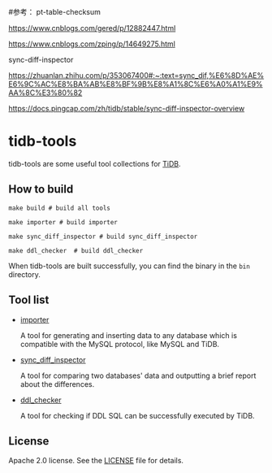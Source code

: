 #参考：
pt-table-checksum

https://www.cnblogs.com/gered/p/12882447.html

https://www.cnblogs.com/zping/p/14649275.html

sync-diff-inspector

https://zhuanlan.zhihu.com/p/353067400#:~:text=sync_dif,%E6%8D%AE%E6%9C%AC%E8%BA%AB%E8%BF%9B%E8%A1%8C%E6%A0%A1%E9%AA%8C%E3%80%82

https://docs.pingcap.com/zh/tidb/stable/sync-diff-inspector-overview

# tidb-tools

tidb-tools are some useful tool collections for [TiDB](https://github.com/pingcap/tidb).

## How to build

```
make build # build all tools

make importer # build importer

make sync_diff_inspector # build sync_diff_inspector

make ddl_checker  # build ddl_checker
```

When tidb-tools are built successfully, you can find the binary in the `bin` directory.

## Tool list

- [importer](./importer)

    A tool for generating and inserting data to any database which is compatible with the MySQL protocol, like MySQL and TiDB.

- [sync_diff_inspector](./sync_diff_inspector)

    A tool for comparing two databases' data and outputting a brief report about the differences.

- [ddl_checker](./ddl_checker)

    A tool for checking if DDL SQL can be successfully executed by TiDB.

## License

Apache 2.0 license. See the [LICENSE](./LICENSE) file for details.
